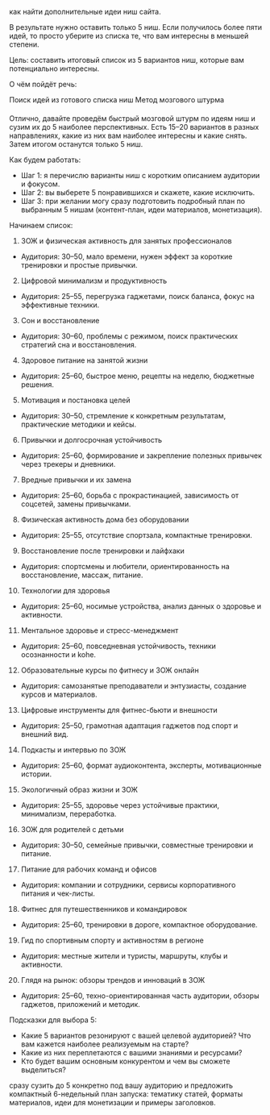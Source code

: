 как найти дополнительные идеи ниш сайта. 

 

В результате нужно оставить только 5 ниш. Если получилось более пяти идей, то просто уберите из списка те, что вам интересны в меньшей степени.  



Цель: составить итоговый список из 5 вариантов ниш, которые вам потенциально интересны. 



О чём пойдёт речь:

Поиск идей из готового списка ниш
Метод мозгового штурма

####

Отлично, давайте проведём быстрый мозговой штурм по идеям ниш и сузим их до 5 наиболее перспективных. Есть 15–20 вариантов в разных направлениях, какие из них вам наиболее интересны и какие снять. Затем итогом останутся только 5 ниш.

Как будем работать:
- Шаг 1: я перечислю варианты ниш с коротким описанием аудитории и фокусом.
- Шаг 2: вы выберете 5 понравившихся и скажете, какие исключить.
- Шаг 3: при желании могу сразу подготовить подробный план по выбранным 5 нишам (контент-план, идеи материалов, монетизация).

Начинаем список:

1) ЗОЖ и физическая активность для занятых профессионалов
- Аудитория: 30–50, мало времени, нужен эффект за короткие тренировки и простые привычки.

2) Цифровой минимализм и продуктивность
- Аудитория: 25–55, перегрузка гаджетами, поиск баланса, фокус на эффективные техники.

3) Сон и восстановление
- Аудитория: 30–60, проблемы с режимом, поиск практических стратегий сна и восстановления.

4) Здоровое питание на занятой жизни
- Аудитория: 25–60, быстрое меню, рецепты на неделю, бюджетные решения.

5) Мотивация и постановка целей
- Аудитория: 30–50, стремление к конкретным результатам, практические методики и кейсы.

6) Привычки и долгосрочная устойчивость
- Аудитория: 25–60, формирование и закрепление полезных привычек через трекеры и дневники.

7) Вредные привычки и их замена
- Аудитория: 25–60, борьба с прокрастинацией, зависимость от соцсетей, замены привычками.

8) Физическая активность дома без оборудовании
- Аудитория: 25–55, отсутствие спортзала, компактные тренировки.

9) Восстановление после тренировки и лайфхаки
- Аудитория: спортсмены и любители, ориентированность на восстановление, массаж, питание.

10) Технологии для здоровья
- Аудитория: 25–60, носимые устройства, анализ данных о здоровье и активности.

11) Ментальное здоровье и стресс-менеджмент
- Аудитория: 25–60, повседневная устойчивость, техники осознанности и kohe.

12) Образовательные курсы по фитнесу и ЗОЖ онлайн
- Аудитория: самозанятые преподаватели и энтузиасты, создание курсов и материалов.

13) Цифровые инструменты для фитнес-бьюти и внешности
- Аудитория: 25–50, грамотная адаптация гаджетов под спорт и внешний вид.

14) Подкасты и интервью по ЗОЖ
- Аудитория: 25–60, формат аудиоконтента, эксперты, мотивационные истории.

15) Экологичный образ жизни и ЗОЖ
- Аудитория: 25–55, здоровье через устойчивые практики, минимализм, переработка.

16) ЗОЖ для родителей с детьми
- Аудитория: 30–50, семейные привычки, совместные тренировки и питание.

17) Питание для рабочих команд и офисов
- Аудитория: компании и сотрудники, сервисы корпоративного питания и чек-листы.

18) Фитнес для путешественников и командировок
- Аудитория: 25–60, тренировки в дороге, компактное оборудование.

19) Гид по спортивным спорту и активностям в регионе
- Аудитория: местные жители и туристы, маршруты, клубы и активности.

20) Глядя на рынок: обзоры трендов и инноваций в ЗОЖ
- Аудитория: 25–60, техно-ориентированная часть аудитории, обзоры гаджетов, приложений и методик.

Подсказки для выбора 5:
- Какие 5 вариантов резонируют с вашей целевой аудиторией? Что вам кажется наиболее реализуемым на старте?
- Какие из них переплетаются с вашими знаниями и ресурсами?
- Кто будет вашим основным конкурентом и чем вы сможете выделиться?

сразу сузить до 5 конкретно под вашу аудиторию и предложить компактный 6-недельный план запуска: тематику статей, форматы материалов, идеи для монетизации и примеры заголовков.
